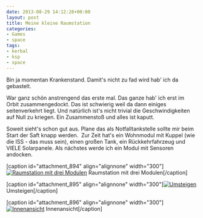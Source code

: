 ```yaml
---
date: 2013-08-29 14:12:28+00:00
layout: post
title: Meine kleine Raumstation
categories:
- Games
- space
tags:
- kerbal
- ksp
- space
---
```


Bin ja momentan Krankenstand. Damit's nicht zu fad wird hab' ich da gebastelt.

War ganz schön anstrengend das erste mal. Das ganze hab' ich erst im Orbit zusammengedockt. Das ist schwierig weil da dann einiges seitenverkehrt liegt. Und natürlich ist's nicht trivial die Geschwindigkeiten auf Null zu kriegen. Ein Zusammenstoß und alles ist kaputt.

Soweit sieht's schon gut aus. Plane das als Notfalltankstelle sollte mir beim Start der Saft knapp werden.  Zur Zeit hat's ein Wohnmodul mit Kuppel (wie die ISS - das muss sein), einen großen Tank, ein Rückkehrfahrzeug und VIELE Solarpanele. Als nächstes werde ich ein Modul mit Sensoren andocken.

[caption id="attachment_894" align="alignnone" width="300"][![Raumstation mit drei Modulen](http://clemi.ag3r.at/wp-content/uploads/2013/08/screenshot13-300x168.png)](http://clemi.ag3r.at/archive/893/screenshot13) Raumstation mit drei Modulen[/caption]

[caption id="attachment_895" align="alignnone" width="300"][![Umsteigen](http://clemi.ag3r.at/wp-content/uploads/2013/08/screenshot14-300x168.png)](http://clemi.ag3r.at/archive/893/screenshot14) Umsteigen[/caption]

[caption id="attachment_896" align="alignnone" width="300"][![Innenansicht](http://clemi.ag3r.at/wp-content/uploads/2013/08/screenshot15-300x168.png)](http://clemi.ag3r.at/archive/893/screenshot15) Innenansicht[/caption]
